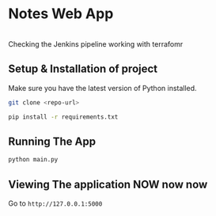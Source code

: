 # Notes Web App 
<br> Checking the Jenkins pipeline working with terrafomr 

## Setup & Installation of project

Make sure you have the latest version of Python installed.

```bash
git clone <repo-url>
```

```bash
pip install -r requirements.txt
```

## Running The App

```bash
python main.py
```

## Viewing The application NOW now now

Go to `http://127.0.0.1:5000`

